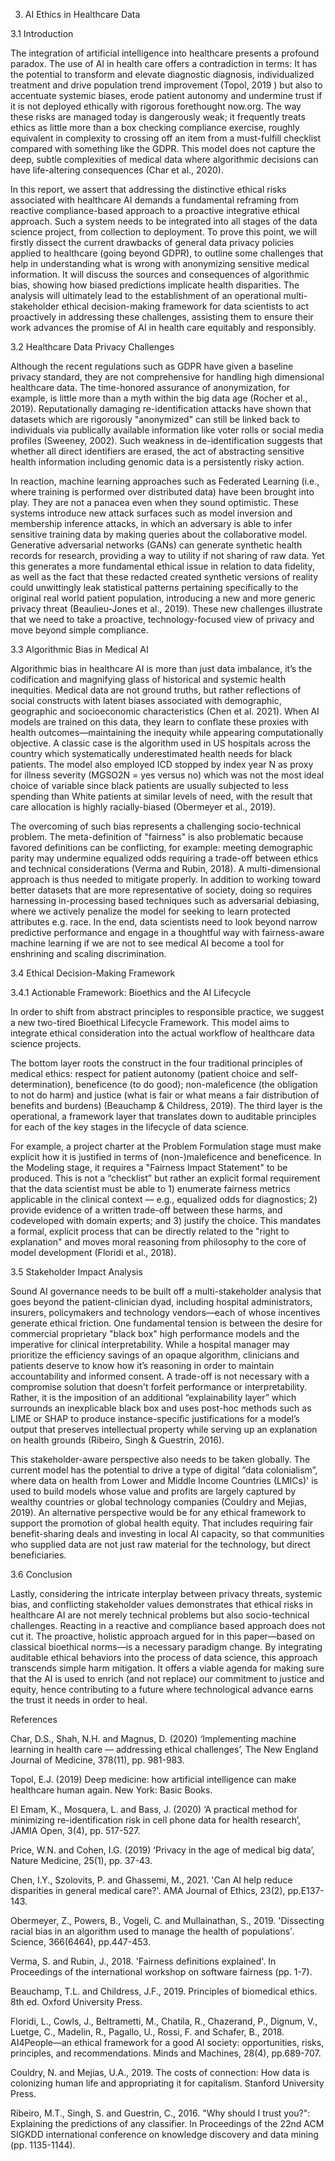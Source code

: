 3. AI Ethics in Healthcare Data



3.1 Introduction 


The integration of artificial intelligence into healthcare presents a profound paradox. The use of AI in health care offers a contradiction in terms: It has the potential to transform and elevate diagnostic diagnosis, individualized treatment and drive population trend improvement (Topol, 2019 ) but also to accentuate systemic biases, erode patient autonomy and undermine trust if it is not deployed ethically with rigorous forethought now.org. The way these risks are managed today is dangerously weak; it frequently treats ethics as little more than a box checking compliance exercise, roughly equivalent in complexity to crossing off an item from a must-fulfill checklist compared with something like the GDPR. This model does not capture the deep, subtle complexities of medical data where algorithmic decisions can have life-altering consequences (Char et al., 2020).

In this report, we assert that addressing the distinctive ethical risks associated with healthcare AI demands a fundamental reframing from reactive compliance-based approach to a proactive integrative ethical approach. Such a system needs to be integrated into all stages of the data science project, from collection to deployment. To prove this point, we will firstly dissect the current drawbacks of general data privacy policies applied to healthcare (going beyond GDPR), to outline some challenges that help in understanding what is wrong with anonymizing sensitive medical information. It will discuss the sources and consequences of algorithmic bias, showing how biased predictions implicate health disparities. The analysis will ultimately lead to the establishment of an operational multi-stakeholder ethical decision-making framework for data scientists to act proactively in addressing these challenges, assisting them to ensure their work advances the promise of AI in health care equitably and responsibly.



3.2 Healthcare Data Privacy Challenges

Although the recent regulations such as GDPR have given a baseline privacy standard, they are not comprehensive for handling high dimensional healthcare data. The time-honored assurance of anonymization, for example, is little more than a myth within the big data age (Rocher et al., 2019). Reputationally damaging re-identification attacks have shown that datasets which are rigorously "anonymized" can still be linked back to individuals via publically available information like voter rolls or social media profiles (Sweeney, 2002). Such weakness in de-identification suggests that whether all direct identifiers are erased, the act of abstracting sensitive health information including genomic data is a persistently risky action.

In reaction, machine learning approaches such as Federated Learning (i.e., where training is performed over distributed data) have been brought into play. They are not a panacea even when they sound optimistic. These systems introduce new attack surfaces such as model inversion and membership inference attacks, in which an adversary is able to infer sensitive training data by making queries about the collaborative model. Generative adversarial networks (GANs) can generate synthetic health records for research, providing a way to utility if not sharing of raw data. Yet this generates a more fundamental ethical issue in relation to data fidelity, as well as the fact that these redacted created synthetic versions of reality could unwittingly leak statistical patterns pertaining specifically to the original real world patient population, introducing a new and more generic privacy threat (Beaulieu-Jones et al., 2019). These new challenges illustrate that we need to take a proactive, technology-focused view of privacy and move beyond simple compliance.



3.3 Algorithmic Bias in Medical AI

Algorithmic bias in healthcare AI is more than just data imbalance, it’s the codification and magnifying glass of historical and systemic health inequities. Medical data are not ground truths, but rather reflections of social constructs with latent biases associated with demographic, geographic and socioeconomic characteristics (Chen et al. 2021). When AI models are trained on this data, they learn to conflate these proxies with health outcomes—maintaining the inequity while appearing computationally objective. A classic case is the algorithm used in US hospitals across the country which systematically underestimated health needs for black patients. The model also employed ICD stopped by index year N as proxy for illness severity (MGSO2N = yes versus no) which was not the most ideal choice of variable since black patients are usually subjected to less spending than White patients at similar levels of need, with the result that care allocation is highly racially-biased (Obermeyer et al., 2019).

The overcoming of such bias represents a challenging socio-technical problem. The meta-definition of "fairness" is also problematic because favored definitions can be conflicting, for example: meeting demographic parity may undermine equalized odds requiring a trade-off between ethics and technical considerations (Verma and Rubin, 2018). A multi-dimensional approach is thus needed to mitigate properly. In addition to working toward better datasets that are more representative of society, doing so requires harnessing in-processing based techniques such as adversarial debiasing, where we actively penalize the model for seeking to learn protected attributes e.g. race. In the end, data scientists need to look beyond narrow predictive performance and engage in a thoughtful way with fairness-aware machine learning if we are not to see medical AI become a tool for enshrining and scaling discrimination.



3.4 Ethical Decision-Making Framework

3.4.1 Actionable Framework: Bioethics and the AI Lifecycle

In order to shift from abstract principles to responsible practice, we suggest a new two-tired Bioethical Lifecycle Framework. This model aims to integrate ethical consideration into the actual workflow of healthcare data science projects.

The bottom layer roots the construct in the four traditional principles of medical ethics: respect for patient autonomy (patient choice and self-determination), beneficence (to do good); non-maleficence (the obligation to not do harm) and justice (what is fair or what means a fair distribution of benefits and burdens) (Beauchamp & Childress, 2019). The third layer is the operational, a framework layer that translates down to auditable principles for each of the key stages in the lifecycle of data science.

For example, a project charter at the Problem Formulation stage must make explicit how it is justified in terms of (non-)maleficence and beneficence. In the Modeling stage, it requires a "Fairness Impact Statement" to be produced. This is not a “checklist” but rather an explicit formal requirement that the data scientist must be able to 1) enumerate fairness metrics applicable in the clinical context — e.g., equalized odds for diagnostics; 2) provide evidence of a written trade-off between these harms, and codeveloped with domain experts; and 3) justify the choice. This mandates a formal, explicit process that can be directly related to the "right to explanation" and moves moral reasoning from philosophy to the core of model development (Floridi et al., 2018).



3.5 Stakeholder Impact Analysis

Sound AI governance needs to be built off a multi-stakeholder analysis that goes beyond the patient-clinician dyad, including hospital administrators, insurers, policymakers and technology vendors—each of whose incentives generate ethical friction. One fundamental tension is between the desire for commercial proprietary "black box" high performance models and the imperative for clinical interpretability. While a hospital manager may prioritize the efficiency savings of an opaque algorithm, clinicians and patients deserve to know how it’s reasoning in order to maintain accountability and informed consent. A trade-off is not necessary with a compromise solution that doesn't forfeit performance or interpretability. Rather, it is the imposition of an additional “explainability layer” which surrounds an inexplicable black box and uses post-hoc methods such as LIME or SHAP to produce instance-specific justifications for a model’s output that preserves intellectual property while serving up an explanation on health grounds (Ribeiro, Singh & Guestrin, 2016).

This stakeholder-aware perspective also needs to be taken globally. The current model has the potential to drive a type of digital “data colonialism”, where data on health from Lower and Middle Income Countries (LMICs)' is used to build models whose value and profits are largely captured by wealthy countries or global technology companies (Couldry and Mejias, 2019). An alternative perspective would be for any ethical framework to support the promotion of global health equity. That includes requiring fair benefit-sharing deals and investing in local AI capacity, so that communities who supplied data are not just raw material for the technology, but direct beneficiaries.



3.6 Conclusion

Lastly, considering the intricate interplay between privacy threats, systemic bias, and conflicting stakeholder values demonstrates that ethical risks in healthcare AI are not merely technical problems but also socio-technical challenges. Reacting in a reactive and compliance based approach does not cut it. The proactive, holistic approach argued for in this paper—based on classical bioethical norms—is a necessary paradigm change. By integrating auditable ethical behaviors into the process of data science, this approach transcends simple harm mitigation. It offers a viable agenda for making sure that the AI is used to enrich (and not replace) our commitment to justice and equity, hence contributing to a future where technological advance earns the trust it needs in order to heal.



References

Char, D.S., Shah, N.H. and Magnus, D. (2020) ‘Implementing machine learning in health care — addressing ethical challenges’, The New England Journal of Medicine, 378(11), pp. 981-983.

Topol, E.J. (2019) Deep medicine: how artificial intelligence can make healthcare human again. New York: Basic Books.

El Emam, K., Mosquera, L. and Bass, J. (2020) ‘A practical method for minimizing re-identification risk in cell phone data for health research’, JAMIA Open, 3(4), pp. 517-527.

Price, W.N. and Cohen, I.G. (2019) ‘Privacy in the age of medical big data’, Nature Medicine, 25(1), pp. 37-43.

Chen, I.Y., Szolovits, P. and Ghassemi, M., 2021. 'Can AI help reduce disparities in general medical care?'. AMA Journal of Ethics, 23(2), pp.E137-143.

Obermeyer, Z., Powers, B., Vogeli, C. and Mullainathan, S., 2019. 'Dissecting racial bias in an algorithm used to manage the health of populations'. Science, 366(6464), pp.447-453.

Verma, S. and Rubin, J., 2018. 'Fairness definitions explained'. In Proceedings of the international workshop on software fairness (pp. 1-7).

Beauchamp, T.L. and Childress, J.F., 2019. Principles of biomedical ethics. 8th ed. Oxford University Press.

Floridi, L., Cowls, J., Beltrametti, M., Chatila, R., Chazerand, P., Dignum, V., Luetge, C., Madelin, R., Pagallo, U., Rossi, F. and Schafer, B., 2018. AI4People—an ethical framework for a good AI society: opportunities, risks, principles, and recommendations. Minds and Machines, 28(4), pp.689-707.

Couldry, N. and Mejias, U.A., 2019. The costs of connection: How data is colonizing human life and appropriating it for capitalism. Stanford University Press.

Ribeiro, M.T., Singh, S. and Guestrin, C., 2016. "Why should I trust you?": Explaining the predictions of any classifier. In Proceedings of the 22nd ACM SIGKDD international conference on knowledge discovery and data mining (pp. 1135-1144).



